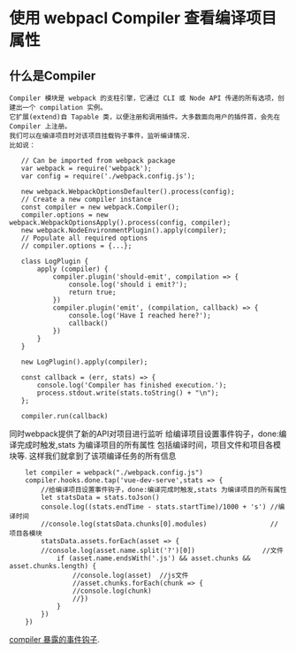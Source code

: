# 使用 webpacl Compiler 查看编译项目属性 
## 什么是Compiler
    Compiler 模块是 webpack 的支柱引擎，它通过 CLI 或 Node API 传递的所有选项，创建出一个 compilation 实例。
    它扩展(extend)自 Tapable 类，以便注册和调用插件。大多数面向用户的插件首，会先在 Compiler 上注册。
    我们可以在编译项目时对该项目挂载钩子事件，监听编译情况. 
    比如说：
 ```
    // Can be imported from webpack package
    var webpack = require('webpack');
    var config = require('./webpack.config.js');

    new webpack.WebpackOptionsDefaulter().process(config);
    // Create a new compiler instance
    const compiler = new webpack.Compiler();
    compiler.options = new webpack.WebpackOptionsApply().process(config, compiler);
    new webpack.NodeEnvironmentPlugin().apply(compiler);
    // Populate all required options
    // compiler.options = {...};

    class LogPlugin {
        apply (compiler) {
            compiler.plugin('should-emit', compilation => {
                console.log('should i emit?');
                return true;
            })
            compiler.plugin('emit', (compilation, callback) => {
                console.log('Have I reached here?');
                callback()
            })
        }
    } 

    new LogPlugin().apply(compiler);

    const callback = (err, stats) => {
        console.log('Compiler has finished execution.');
        process.stdout.write(stats.toString() + "\n");
    };

    compiler.run(callback)
 ```   
同时webpack提供了新的API对项目进行监听
给编译项目设置事件钩子，done:编译完成时触发,stats 为编译项目的所有属性 包括编译时间，项目文件和项目各模块等.
这样我们就拿到了该项编译任务的所有信息

```
    let compiler = webpack("./webpack.config.js") 
    compiler.hooks.done.tap('vue-dev-serve',stats => {  
        //给编译项目设置事件钩子，done:编译完成时触发,stats 为编译项目的所有属性
        let statsData = stats.toJson()
        console.log((stats.endTime - stats.startTime)/1000 + 's') //编译时间
        //console.log(statsData.chunks[0].modules)                //  项目各模块
        statsData.assets.forEach(asset => {
        //console.log(asset.name.split('?')[0])                 //文件
            if (asset.name.endsWith('.js') && asset.chunks && asset.chunks.length) {
                //console.log(asset)  //js文件
                //asset.chunks.forEach(chunk => {
                //console.log(chunk)
                //})
            }
        })
    })
```

[compiler 暴露的事件钩子](https://webpack.docschina.org/api/compiler/).

    
